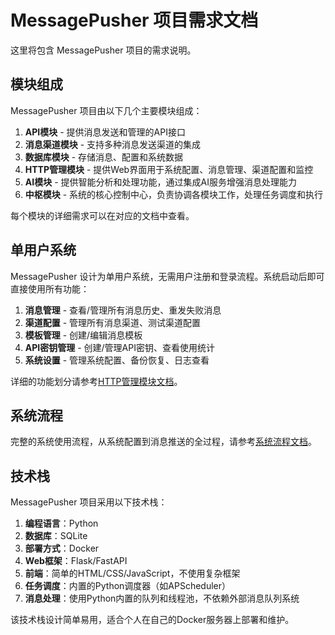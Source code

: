 # MessagePusher 项目需求文档

这里将包含 MessagePusher 项目的需求说明。

## 模块组成

MessagePusher 项目由以下几个主要模块组成：

1. **API模块** - 提供消息发送和管理的API接口
2. **消息渠道模块** - 支持多种消息发送渠道的集成
3. **数据库模块** - 存储消息、配置和系统数据
4. **HTTP管理模块** - 提供Web界面用于系统配置、消息管理、渠道配置和监控
5. **AI模块** - 提供智能分析和处理功能，通过集成AI服务增强消息处理能力
6. **中枢模块** - 系统的核心控制中心，负责协调各模块工作，处理任务调度和执行

每个模块的详细需求可以在对应的文档中查看。

## 单用户系统

MessagePusher 设计为单用户系统，无需用户注册和登录流程。系统启动后即可直接使用所有功能：

1. **消息管理** - 查看/管理所有消息历史、重发失败消息
2. **渠道配置** - 管理所有消息渠道、测试渠道配置
3. **模板管理** - 创建/编辑消息模板
4. **API密钥管理** - 创建/管理API密钥、查看使用统计
5. **系统设置** - 管理系统配置、备份恢复、日志查看

详细的功能划分请参考[HTTP管理模块文档](http_management.md)。

## 系统流程

完整的系统使用流程，从系统配置到消息推送的全过程，请参考[系统流程文档](system_flow.md)。 

## 技术栈

MessagePusher 项目采用以下技术栈：

1. **编程语言**：Python
2. **数据库**：SQLite
3. **部署方式**：Docker
4. **Web框架**：Flask/FastAPI
5. **前端**：简单的HTML/CSS/JavaScript，不使用复杂框架
6. **任务调度**：内置的Python调度器（如APScheduler）
7. **消息处理**：使用Python内置的队列和线程池，不依赖外部消息队列系统

该技术栈设计简单易用，适合个人在自己的Docker服务器上部署和维护。 
